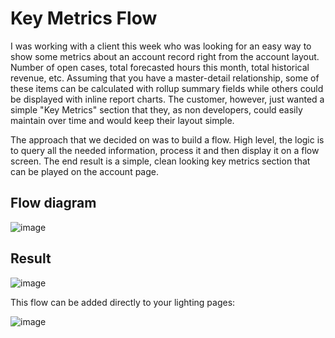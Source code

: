 # Key Metrics Flow

I was working with a client this week who was looking for an easy way to show some metrics about an account record right from the account layout. Number of open cases, total forecasted hours this month, total historical revenue, etc. Assuming that you have a master-detail relationship, some of these items can be calculated with rollup summary fields while others could be displayed with inline report charts. The customer, however, just wanted a simple "Key Metrics" section that they, as non developers, could easily maintain over time and would keep their layout simple.

The approach that we decided on was to build a flow. High level, the logic is to query all the needed information, process it and then display it on a flow screen. The end result is a simple, clean looking key metrics section that can be played on the account page.

## Flow diagram

![image](https://user-images.githubusercontent.com/1509672/73903011-b2fc5700-4865-11ea-9876-128eb117279b.png)

## Result

![image](https://user-images.githubusercontent.com/1509672/73903098-fce53d00-4865-11ea-9b7a-4e3fb70f9d45.png)

This flow can be added directly to your lighting pages:

![image](https://user-images.githubusercontent.com/1509672/73903258-885ece00-4866-11ea-8f5b-1df799b18b55.png)
